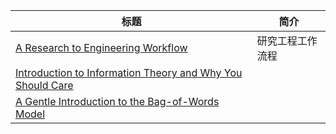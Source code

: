 | 标题                                                         | 简介 |
| ------------------------------------------------------------ | ---- |
| [A Research to Engineering Workflow](http://dustintran.com/blog/a-research-to-engineering-workflow?from=hackcv&hmsr=hackcv.com&utm_medium=hackcv.com&utm_source=hackcv.com) | 研究工程工作流程 |
| [Introduction to Information Theory and Why You Should Care](https://recast.ai/blog/introduction-information-theory-care/?from=hackcv&hmsr=hackcv.com&utm_medium=hackcv.com&utm_source=hackcv.com) |      |
| [A Gentle Introduction to the Bag-of-Words Model](https://machinelearningmastery.com/gentle-introduction-bag-words-model/) |      |
